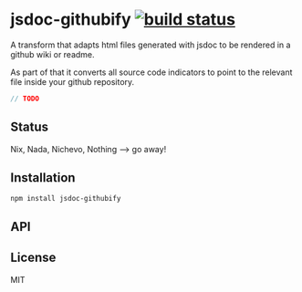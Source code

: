 # jsdoc-githubify [![build status](https://secure.travis-ci.org/thlorenz/jsdoc-githubify.png)](http://travis-ci.org/thlorenz/jsdoc-githubify)

A transform that adapts html files generated with jsdoc to be rendered in a github wiki or readme.

As part of that it converts all source code indicators to point to the relevant file inside your github repository.

```js
// TODO
```

## Status

Nix, Nada, Nichevo, Nothing --> go away!

## Installation

    npm install jsdoc-githubify

## API


## License

MIT
